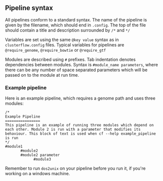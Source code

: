 ## Pipeline syntax
All pipelines conform to a standard syntax. The name of the pipeline is given by the filename, which should end in `.config`. The top of the file should contain a title and description surrounded by `/*` and `*/`

Variables are set using the same `@key value` syntax as in `clusterflow.config` files. Typical variables for pipelines are `@require_genome`, `@require_bowtie` or `@require_gtf`

Modules are described using `#` prefixes. Tab indentation denotes dependencies between modules. Syntax is `#module_name parameters`, where there can be any number of space separated parameters which will be passed on to the module at run time.

### Example pipeline
Here is an example pipeline, which requires a genome path and uses three modules:

```
/*
Example Pipeline
================
This pipeline is an example of running three modules which depend on each other. Module 2 is run with a parameter that modifies its behaviour. This block of text is used when cf --help example_pipeline is run
*/
#module1
       #module2
       #module2 parameter
             #module3
```

Remember to run `dos2unix` on your pipeline before you run it, if you're working on a windows machine.
